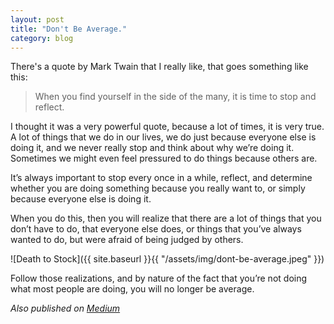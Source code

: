 ```yaml
---
layout: post
title: "Don't Be Average."
category: blog
---
```


There's a quote by Mark Twain that I really like, that goes something like this:

> When you find yourself in the side of the many, it is time to stop and reflect.

I thought it was a very powerful quote, because a lot of times, it is very true. A lot of things that we do in our lives, we do just because everyone else is doing it, and we never really stop and think about why we’re doing it. Sometimes we might even feel pressured to do things because others are.

It’s always important to stop every once in a while, reflect, and determine whether you are doing something because you really want to, or simply because everyone else is doing it.

When you do this, then you will realize that there are a lot of things that you don’t have to do, that everyone else does, or things that you’ve always wanted to do, but were afraid of being judged by others.

![Death to Stock]({{ site.baseurl }}{{ "/assets/img/dont-be-average.jpeg" }})

Follow those realizations, and by nature of the fact that you’re not doing what most people are doing, you will no longer be average.

*Also published on [Medium](https://medium.com/@LeNPaul/dont-be-average-8d343f07603)*
